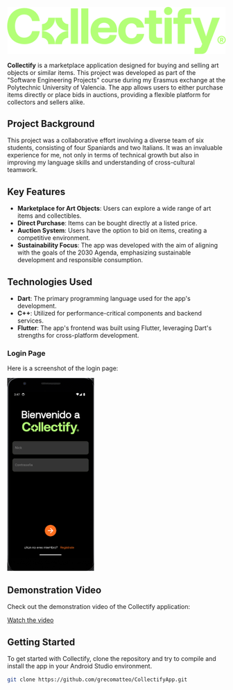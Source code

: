  
<p align="center">
  <img src="lib/assets/collectify.png" alt="Collectify">
</p>


**Collectify** is a marketplace application designed for buying and selling art objects or similar items. This project was developed as part of the "Software Engineering Projects" course during my Erasmus exchange at the Polytechnic University of Valencia. The app allows users to either purchase items directly or place bids in auctions, providing a flexible platform for collectors and sellers alike.

## Project Background

This project was a collaborative effort involving a diverse team of six students, consisting of four Spaniards and two Italians. It was an invaluable experience for me, not only in terms of technical growth but also in improving my language skills and understanding of cross-cultural teamwork.

## Key Features

- **Marketplace for Art Objects**: Users can explore a wide range of art items and collectibles.
- **Direct Purchase**: Items can be bought directly at a listed price.
- **Auction System**: Users have the option to bid on items, creating a competitive environment.
- **Sustainability Focus**: The app was developed with the aim of aligning with the goals of the 2030 Agenda, emphasizing sustainable development and responsible consumption.

## Technologies Used

- **Dart**: The primary programming language used for the app's development.
- **C++**: Utilized for performance-critical components and backend services.
- **Flutter**: The app's frontend was built using Flutter, leveraging Dart's strengths for cross-platform development.
  
### Login Page

Here is a screenshot of the login page:

<img src="lib/assets/login_screenshot.png" alt="Login Page" width="200">

## Demonstration Video
Check out the demonstration video of the Collectify application:

[Watch the video](https://youtube.com/shorts/CgKHJart9wI)

## Getting Started

To get started with Collectify, clone the repository and try to compile and install the app in your Android Studio environment.

```bash
git clone https://github.com/grecomatteo/CollectifyApp.git
